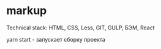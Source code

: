# markup
Technical stack: HTML, CSS, Less, GIT, GULP, БЭМ, React

yarn start - запускает сборку проекта